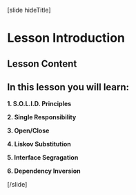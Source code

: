 [slide hideTitle]

# Lesson Introduction

## Lesson Content

## In this lesson you will learn:

**1. S.O.L.I.D. Principles**

**2. Single Responsibility**

**3. Open/Close**

**4. Liskov Substitution**

**5. Interface Segragation**

**6. Dependency Inversion**
    
[/slide]